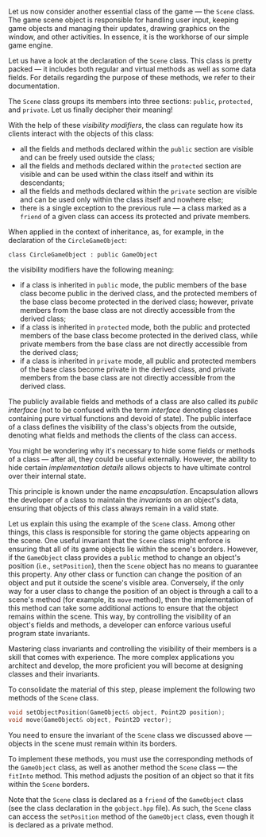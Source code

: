 Let us now consider another essential class of the game — the `Scene` class.
The game scene object is responsible for handling user input,
keeping game objects and managing their updates,
drawing graphics on the window, and other activities.
In essence, it is the workhorse of our simple game engine.

Let us have a look at the declaration of the `Scene` class.
This class is pretty packed — it includes both regular and virtual methods
as well as some data fields.
For details regarding the purpose of these methods, we refer to their documentation.

The `Scene` class groups its members into three sections: `public`, `protected`, and `private`.
Let us finally decipher their meaning!

With the help of these _visibility modifiers_,
the class can regulate how its clients interact with the objects of this class:

* all the fields and methods declared within the `public` section
  are visible and can be freely used outside the class;
* all the fields and methods declared within the `protected` section
  are visible and can be used within the class itself and within its descendants;
* all the fields and methods declared within the `private` section
  are visible and can be used only within the class itself and nowhere else;
* there is a single exception to the previous rule —
  a class marked as a `friend` of a given class can access its protected and private members.

<div class="hint">

When applied in the context of inheritance,
as, for example, in the declaration of the `CircleGameObject`:
```
class CircleGameObject : public GameObject
```
the visibility modifiers have the following meaning:

* if a class is inherited in `public` mode, 
  the public members of the base class become public in the derived class, 
  and the protected members of the base class become protected in the derived class;
  however, private members from the base class are not directly accessible from the derived class;
* if a class is inherited in `protected` mode, 
  both the public and protected members of the base class become protected in the derived class, 
  while private members from the base class are not directly accessible from the derived class;
* if a class is inherited in `private` mode, 
  all public and protected members of the base class become private in the derived class, 
  and private members from the base class are not directly accessible from the derived class.

</div>

The publicly available fields and methods of a class are also called its _public interface_
(not to be confused with the term _interface_ denoting classes containing pure virtual functions and devoid of state).
The public interface of a class defines the visibility of the class's objects from the outside,
denoting what fields and methods the clients of the class can access.

You might be wondering why it's necessary to hide some fields or methods of a class —
after all, they could be useful externally.
However, the ability to hide certain _implementation details_
allows objects to have ultimate control over their internal state.

This principle is known under the name _encapsulation_.
Encapsulation allows the developer of a class to maintain the _invariants_ on an object's data,
ensuring that objects of this class always remain in a valid state.

Let us explain this using the example of the `Scene` class.
Among other things, this class is responsible for storing the game objects appearing on the scene.
One useful invariant that the `Scene` class might enforce is ensuring that all of its game objects lie within the scene's borders.
However, if the `GameObject` class provides a `public` method to change an object's position (i.e., `setPosition`),
then the `Scene` object has no means to guarantee this property.
Any other class or function can change the position of an object and put it outside the scene's visible area.
Conversely, if the only way for a user class to change the position of an object is through a call
to a scene's method (for example, its `move` method), then the implementation of this method can
take some additional actions to ensure that the object remains within the scene.
This way, by controlling the visibility of an object's fields and methods,
a developer can enforce various useful program state invariants.

Mastering class invariants and controlling the visibility of their members is
a skill that comes with experience. The more complex applications you architect and develop,
the more proficient you will become at designing classes and their invariants.

To consolidate the material of this step, please
implement the following two methods of the `Scene` class.

```c++
void setObjectPosition(GameObject& object, Point2D position);
void move(GameObject& object, Point2D vector);
```

You need to ensure the invariant of the `Scene` class we discussed above —
objects in the scene must remain within its borders.

To implement these methods, you must use
the corresponding methods of the `GameObject` class,
as well as another method the `Scene` class — the `fitInto` method.
This method adjusts the position of an object so that it fits within the `Scene` borders.

<div class="hint">

Note that the `Scene` class is declared as a `friend` of the `GameObject` class
(see the class declaration in the `gobject.hpp` file).
As such, the `Scene` class can access the `setPosition` method of the `GameObject` class,
even though it is declared as a private method.

</div>
